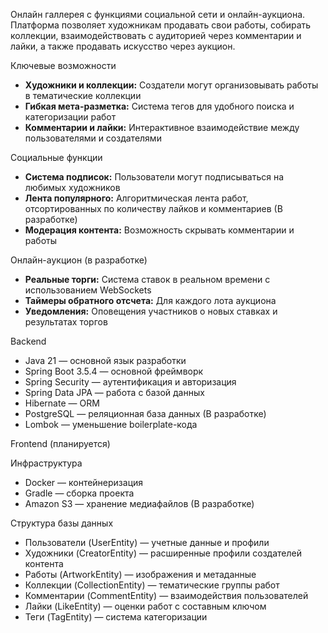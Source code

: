 Онлайн галлерея с функциями социальной сети и онлайн-аукциона. Платформа позволяет художникам продавать свои работы, собирать коллекции, взаимодействовать с аудиторией через комментарии и лайки, а также продавать искусство через аукцион.

Ключевые возможности

- **Художники и коллекции:** Создатели могут организовывать работы в тематические коллекции
- **Гибкая мета-разметка:** Система тегов для удобного поиска и категоризации работ
- **Комментарии и лайки:** Интерактивное взаимодействие между пользователями и создателями

Социальные функции

- **Система подписок:** Пользователи могут подписываться на любимых художников
- **Лента популярного:** Алгоритмическая лента работ, отсортированных по количеству лайков и комментариев (В разработке)
- **Модерация контента:** Возможность скрывать комментарии и работы

Онлайн-аукцион (в разработке)

- **Реальные торги:** Система ставок в реальном времени с использованием WebSockets
- **Таймеры обратного отсчета:** Для каждого лота аукциона
- **Уведомления:** Оповещения участников о новых ставках и результатах торгов

Backend

- Java 21 — основной язык разработки
- Spring Boot 3.5.4 — основной фреймворк
- Spring Security — аутентификация и авторизация
- Spring Data JPA — работа с базой данных
- Hibernate — ORM
- PostgreSQL — реляционная база данных (В разработке)
- Lombok — уменьшение boilerplate-кода

Frontend (планируется)

Инфраструктура

- Docker — контейнеризация
- Gradle — сборка проекта
- Amazon S3 — хранение медиафайлов (В разработке)

Структура базы данных

- Пользователи (UserEntity) — учетные данные и профили
- Художники (CreatorEntity) — расширенные профили создателей контента
- Работы (ArtworkEntity) — изображения и метаданные
- Коллекции (CollectionEntity) — тематические группы работ
- Комментарии (CommentEntity) — взаимодействия пользователей
- Лайки (LikeEntity) — оценки работ с составным ключом
- Теги (TagEntity) — система категоризации
